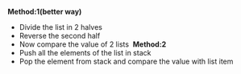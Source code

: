 **Method:1(better way)**
* Divide the list in 2 halves
* Reverse the second half
* Now compare the value of 2 lists
​
**Method:2**
* Push all the elements of the list in stack
* Pop the element from stack and compare the value with list item
